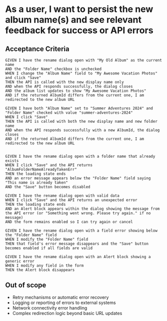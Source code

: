 # As a user, I want to persist the new album name(s) and see relevant feedback for success or API errors

## Acceptance Criteria

```
GIVEN I have the rename dialog open with "My Old Album" as the current name
AND the "Folder Name" checkbox is unchecked
WHEN I change the "Album Name" field to "My Awesome Vacation Photos" and click "Save"
THEN the API is called with the new display name only
AND when the API responds successfully, the dialog closes
AND the album list updates to show "My Awesome Vacation Photos"
AND if the returned AlbumId differs from the current one, I am redirected to the new album URL

GIVEN I have both "Album Name" set to "Summer Adventures 2024" and "Folder Name" checked with value "summer-adventures-2024"
WHEN I click "Save"
THEN the API is called with both the new display name and new folder name
AND when the API responds successfully with a new AlbumId, the dialog closes
AND if the returned AlbumId differs from the current one, I am redirected to the new album URL


GIVEN I have the rename dialog open with a folder name that already exists
WHEN I click "Save" and the API returns "AlbumFolderNameAlreadyTakenErr"
THEN the loading state ends
AND an error message appears below the "Folder Name" field saying "This name is already taken"
AND the "Save" button becomes disabled

GIVEN I have the rename dialog open with valid data
WHEN I click "Save" and the API returns an unexpected error
THEN the loading state ends
AND an Alert block appears within the dialog showing the message from the API error (or "Something went wrong. Please try again." if no message)
AND the form remains enabled so I can try again or cancel

GIVEN I have the rename dialog open with a field error showing below the "Folder Name" field
WHEN I modify the "Folder Name" field
THEN that field's error message disappears and the "Save" button becomes enabled if all fields are valid

GIVEN I have the rename dialog open with an Alert block showing a generic error
WHEN I modify any field in the form
THEN the Alert block disappears
```

## Out of scope
- Retry mechanisms or automatic error recovery
- Logging or reporting of errors to external systems
- Network connectivity error handling
- Complex redirection logic beyond basic URL updates
